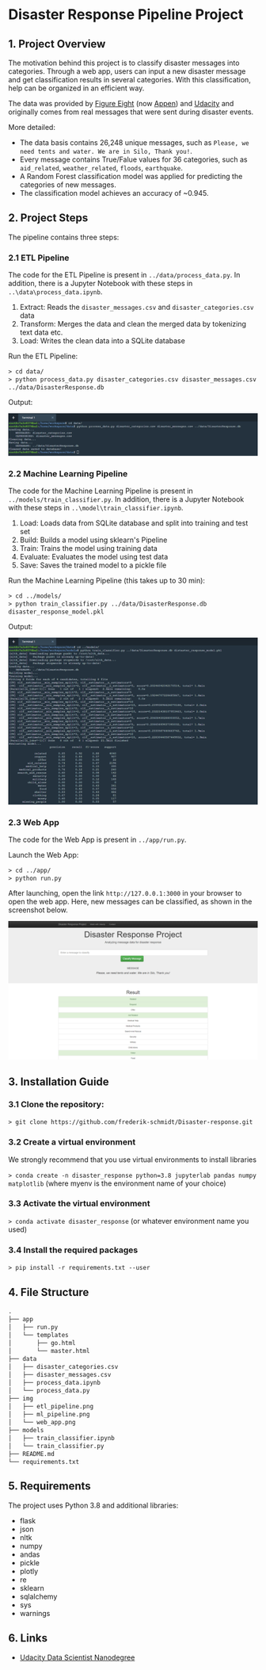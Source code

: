 # Disaster Response Pipeline Project

## 1. Project Overview

The motivation behind this project is to classify disaster messages into categories. Through a web app, users can input a new disaster message and get classification results in several categories. With this classification, help can be organized in an efficient way.

The data was provided by [Figure Eight](https://www.figure-eight.com/) (now [Appen](https://appen.com/)) and [Udacity](https://www.udacity.com/) and originally comes from real messages that were sent during disaster events.

More detailed:
- The data basis contains 26,248 unique messages, such as `Please, we need tents and water. We are in Silo, Thank you!`.
- Every message contains True/Falue values for 36 categories, such as `aid_related`, `weather_related`, `floods`, `earthquake`.
- A Random Forest classification model was applied for predicting the categories of new messages.
- The classification model achieves an accuracy of ~0.945.

## 2. Project Steps

The pipeline contains three steps:

### 2.1 ETL Pipeline

The code for the ETL Pipeline is present in `../data/process_data.py`. In addition, there is a Jupyter Notebook with these steps in `..\data\process_data.ipynb`.

1. Extract: Reads the `disaster_messages.csv` and `disaster_categories.csv` data
2. Transform: Merges the data and clean the merged data by tokenizing text data etc.
3. Load: Writes the clean data into a SQLite database

Run the ETL Pipeline:

```
> cd data/
> python process_data.py disaster_categories.csv disaster_messages.csv ../data/DisasterResponse.db
```

Output:

![alt text](/img/etl_pipeline.png "ETL Pipeline")

### 2.2 Machine Learning Pipeline

The code for the Machine Learning Pipeline is present in `../models/train_classifier.py`. In addition, there is a Jupyter Notebook with these steps in `..\model\train_classifier.ipynb`.

1. Load: Loads data from SQLite database and split into training and test set
2. Build: Builds a model using sklearn's Pipeline
3. Train: Trains the model using training data
4. Evaluate: Evaluates the model using test data
5. Save: Saves the trained model to a pickle file

Run the Machine Learning Pipeline (this takes up to 30 min):

```
> cd ../models/
> python train_classifier.py ../data/DisasterResponse.db disaster_response_model.pkl
```

Output:

![alt text](/img/ml_pipeline.png "Machine Learning Pipeline")

### 2.3 Web App

The code for the Web App is present in `../app/run.py`. 

Launch the Web App:

```
> cd ../app/
> python run.py
```

After launching, open the link `http://127.0.0.1:3000` in your browser to open the web app. Here, new messages can be classified, as shown in the screenshot below.

![alt text](/img/web_app.png "Disaster Response Project")

## 3. Installation Guide

### 3.1 Clone the repository:

`> git clone https://github.com/frederik-schmidt/Disaster-response.git`

### 3.2 Create a virtual environment

We strongly recommend that you use virtual environments to install libraries

`> conda create -n disaster_response python=3.8 jupyterlab pandas numpy matplotlib`
(where myenv is the environment name of your choice)

### 3.3 Activate the virtual environment

`> conda activate disaster_response`
(or whatever environment name you used)

### 3.4 Install the required packages

`> pip install -r requirements.txt --user`

## 4. File Structure

```
.
├── app
│   ├── run.py
│   └── templates
│       ├── go.html
│       └── master.html
├── data
│   ├── disaster_categories.csv
│   ├── disaster_messages.csv
│   ├── process_data.ipynb
│   └── process_data.py
├── img
│   ├── etl_pipeline.png
│   ├── ml_pipeline.png
│   └── web_app.png
├── models
│   ├── train_classifier.ipynb
│   └── train_classifier.py
├── README.md
└── requirements.txt
```

## 5. Requirements

The project uses Python 3.8 and additional libraries:

- flask
- json
- nltk
- numpy
- andas
- pickle
- plotly
- re
- sklearn
- sqlalchemy
- sys
- warnings

## 6. Links

- [Udacity Data Scientist Nanodegree](https://www.udacity.com/course/data-scientist-nanodegree--nd025)